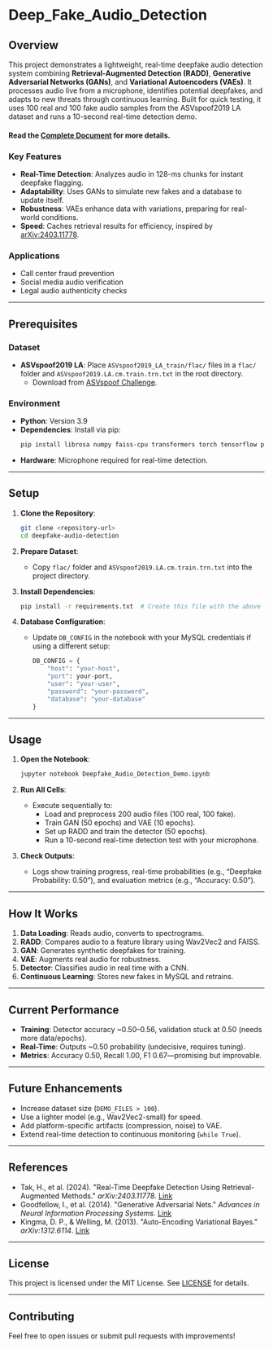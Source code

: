 # Deep_Fake_Audio_Detection

## Overview
This project demonstrates a lightweight, real-time deepfake audio detection system combining **Retrieval-Augmented Detection (RADD)**, **Generative Adversarial Networks (GANs)**, and **Variational Autoencoders (VAEs)**. It processes audio live from a microphone, identifies potential deepfakes, and adapts to new threats through continuous learning. Built for quick testing, it uses 100 real and 100 fake audio samples from the ASVspoof2019 LA dataset and runs a 10-second real-time detection demo.

#### Read the [Complete Document]() for more details.

### Key Features
- **Real-Time Detection**: Analyzes audio in 128-ms chunks for instant deepfake flagging.
- **Adaptability**: Uses GANs to simulate new fakes and a database to update itself.
- **Robustness**: VAEs enhance data with variations, preparing for real-world conditions.
- **Speed**: Caches retrieval results for efficiency, inspired by [arXiv:2403.11778](https://arxiv.org/abs/2403.11778).

### Applications
- Call center fraud prevention
- Social media audio verification
- Legal audio authenticity checks

---

## Prerequisites

### Dataset
- **ASVspoof2019 LA**: Place `ASVspoof2019_LA_train/flac/` files in a `flac/` folder and `ASVspoof2019.LA.cm.train.trn.txt` in the root directory.
  - Download from [ASVspoof Challenge](https://www.asvspoof.org/).

### Environment
- **Python**: Version 3.9
- **Dependencies**: Install via pip:
  ```bash
  pip install librosa numpy faiss-cpu transformers torch tensorflow pyaudio mysql-connector-python scikit-learn
  ```
- **Hardware**: Microphone required for real-time detection.

---

## Setup

1. **Clone the Repository**:
   ```bash
   git clone <repository-url>
   cd deepfake-audio-detection
   ```

2. **Prepare Dataset**:
   - Copy `flac/` folder and `ASVspoof2019.LA.cm.train.trn.txt` into the project directory.

3. **Install Dependencies**:
   ```bash
   pip install -r requirements.txt  # Create this file with the above dependencies if needed
   ```

4. **Database Configuration**:
   - Update `DB_CONFIG` in the notebook with your MySQL credentials if using a different setup:
     ```python
     DB_CONFIG = {
         "host": "your-host",
         "port": your-port,
         "user": "your-user",
         "password": "your-password",
         "database": "your-database"
     }
     ```
---

## Usage

1. **Open the Notebook**:
   ```bash
   jupyter notebook Deepfake_Audio_Detection_Demo.ipynb
   ```

2. **Run All Cells**:
   - Execute sequentially to:
     - Load and preprocess 200 audio files (100 real, 100 fake).
     - Train GAN (50 epochs) and VAE (10 epochs).
     - Set up RADD and train the detector (50 epochs).
     - Run a 10-second real-time detection test with your microphone.

3. **Check Outputs**:
   - Logs show training progress, real-time probabilities (e.g., “Deepfake Probability: 0.50”), and evaluation metrics (e.g., “Accuracy: 0.50”).

---

## How It Works
1. **Data Loading**: Reads audio, converts to spectrograms.
2. **RADD**: Compares audio to a feature library using Wav2Vec2 and FAISS.
3. **GAN**: Generates synthetic deepfakes for training.
4. **VAE**: Augments real audio for robustness.
5. **Detector**: Classifies audio in real time with a CNN.
6. **Continuous Learning**: Stores new fakes in MySQL and retrains.

---

## Current Performance
- **Training**: Detector accuracy ~0.50–0.56, validation stuck at 0.50 (needs more data/epochs).
- **Real-Time**: Outputs ~0.50 probability (undecisive, requires tuning).
- **Metrics**: Accuracy 0.50, Recall 1.00, F1 0.67—promising but improvable.

---

## Future Enhancements
- Increase dataset size (`DEMO_FILES > 100`).
- Use a lighter model (e.g., Wav2Vec2-small) for speed.
- Add platform-specific artifacts (compression, noise) to VAE.
- Extend real-time detection to continuous monitoring (`while True`).

---

## References
- Tak, H., et al. (2024). "Real-Time Deepfake Detection Using Retrieval-Augmented Methods." *arXiv:2403.11778*. [Link](https://arxiv.org/abs/2403.11778)
- Goodfellow, I., et al. (2014). "Generative Adversarial Nets." *Advances in Neural Information Processing Systems*. [Link](https://papers.nips.cc/paper/2014/file/5ca3e9b122f61f8f06494c97b1afccf3-Paper.pdf)
- Kingma, D. P., & Welling, M. (2013). "Auto-Encoding Variational Bayes." *arXiv:1312.6114*. [Link](https://arxiv.org/abs/1312.6114)

---

## License
This project is licensed under the MIT License. See [LICENSE](LICENSE) for details.

---

## Contributing
Feel free to open issues or submit pull requests with improvements!
